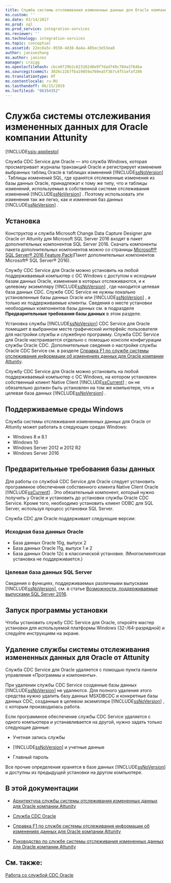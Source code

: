 ```yaml
---
title: Служба системы отслеживания измененных данных для Oracle компании Attunity | Документы Майкрософт
ms.custom: ''
ms.date: 03/14/2017
ms.prod: sql
ms.prod_service: integration-services
ms.reviewer: ''
ms.technology: integration-services
ms.topic: conceptual
ms.assetid: 22ec8a5c-9550-4d38-8a4a-485ec3e53ea8
author: janinezhang
ms.author: janinez
manager: craigg
ms.openlocfilehash: cbce8f29b2c623102d0e9f7dad749c784a3764ba
ms.sourcegitcommit: 3026c22b7fba19059a769ea5f367c4f51efaf286
ms.translationtype: HT
ms.contentlocale: ru-RU
ms.lasthandoff: 06/15/2019
ms.locfileid: "66354352"
---
```

# <a name="change-data-capture-service-for-oracle-by-attunity"></a>Служба системы отслеживания измененных данных для Oracle компании Attunity

[!INCLUDE[ssis-appliesto](../../includes/ssis-appliesto-ssvrpluslinux-asdb-asdw-xxx.md)]


  Служба CDC Service для Oracle ― это служба Windows, которая просматривает журналы транзакций Oracle и регистрирует изменения выбранных таблиц Oracle в таблицах изменений [!INCLUDE[ssNoVersion](../../includes/ssnoversion-md.md)] . Таблицы изменений SQL, где хранятся отслеженные изменения из базы данных Oracle, принадлежат к тому же типу, что и таблицы изменений, используемые в собственной системе отслеживания изменений [!INCLUDE[ssNoVersion](../../includes/ssnoversion-md.md)] . Поэтому использовать эти изменения так же легко, как и изменения баз данных [!INCLUDE[ssNoVersion](../../includes/ssnoversion-md.md)] .  
  
## <a name="installation"></a>Установка  

Конструктор и служба Microsoft Change Data Capture Designer для Oracle от Attunity для Microsoft SQL Server 2016 входят в пакет дополнительных компонентов SQL Server 2016. Скачать компоненты пакета дополнительных компонентов можно со страницы [Microsoft® SQL Server® 2016 Feature Pack](https://go.microsoft.com/fwlink/?LinkId=746297)(Пакет дополнительных компонентов Microsoft® SQL Server® 2016).
  
 Службу CDC Service для Oracle можно установить на любой поддерживаемый компьютер с ОС Windows с доступом к исходным базам данных Oracle, изменения в которых отслеживаются, и к целевому экземпляру [!INCLUDE[ssNoVersion](../../includes/ssnoversion-md.md)] , где находится целевая база данных CDC. Службе CDC Service не нужны локально установленные базы данных Oracle или [!INCLUDE[ssNoVersion](../../includes/ssnoversion-md.md)] , а только их поддерживаемые клиенты. Сведения о месте установки необходимых компонентов базы данных см. в подразделе **Предварительные требования базы данных** в этом разделе.  
  
 Установка службы [!INCLUDE[ssNoVersion](../../includes/ssnoversion-md.md)] CDC Service для Oracle помещает в выбранном месте графический интерфейс пользователя для настройки службы и служебную программу. Служба CDC Service для Oracle настраивается отдельно с помощью консоли конфигурации службы Oracle CDC. Дополнительные сведения о настройке службы Oracle CDC Service см. в разделе [Справка F1 по службе системы отслеживания информации об изменениях данных для Oracle компании Attunity](../../integration-services/change-data-capture/change-data-capture-service-for-oracle-by-attunity-f1-help.md).  
  
 Службу CDC Service для Oracle можно установить на любой поддерживаемый компьютер с ОС Windows, на котором установлен собственный клиент Native Client [!INCLUDE[ssCurrent](../../includes/sscurrent-md.md)] ; он не обязательно должен быть установлен на том же компьютере, что и целевая база данных [!INCLUDE[ssNoVersion](../../includes/ssnoversion-md.md)] .  
  
## <a name="supported-windows-environments"></a>Поддерживаемые среды Windows  
 Служба системы отслеживания измененных данных для Oracle от Attunity может работать в следующих средах Windows:  
  
-   Windows 8 и 8.1  
-   Windows 10  
-   Windows Server 2012 и 2012 R2
-   Windows Server 2016
  
## <a name="database-prerequisites"></a>Предварительные требования базы данных  
 Для работы со службой CDC Service для Oracle следует установить программное обеспечения собственного клиента Native Client Oracle [!INCLUDE[ssCurrent](../../includes/sscurrent-md.md)] . Это обязательный компонент, который нужно получить у Oracle и установить до установки службы Oracle CDC Service. Кроме того, необходимо установить клиент ODBC для SQL Server, используя процесс установки SQL Server.  
  
 Служба CDC для Oracle поддерживает следующие версии:  
  
### <a name="source-oracle-database"></a>Исходная база данных Oracle  
  
-   База данных Oracle 10g, выпуск 2
-   База данных Oracle 11g, выпуск 1 и 2
-   База данных Oracle 12c в классической установке. (Многоклиентская установка не поддерживается.)  
  
### <a name="target-sql-server-database"></a>Целевая база данных SQL Server  
 Сведения о функциях, поддерживаемых различными выпусками [!INCLUDE[ssNoVersion](../../includes/ssnoversion-md.md)], см. в статье [Возможности, поддерживаемые выпусками SQL Server 2016](~/sql-server/editions-and-supported-features-for-sql-server-2016.md).  
  
## <a name="running-the-installation-program"></a>Запуск программы установки  
 Чтобы установить службу CDC Service для Oracle, откройте мастер установки для используемой платформы Windows (32-/64-разрядной) и следуйте инструкциям на экране.  
  
## <a name="uninstalling-change-data-capture-service-for-oracle-by-attunity"></a>Удаление службы системы отслеживания измененных данных для Oracle от Attunity  
 Служба CDC Service для Oracle удаляется с помощью пункта панели управления «Программы и компоненты».  
  
 При удалении службы CDC Service созданные базы данных [!INCLUDE[ssNoVersion](../../includes/ssnoversion-md.md)] не удаляются. Для полного удаления этого средства нужно удалить базу данных MSXDBCDC и конкретные базы данных CDC, созданные в целевом экземпляре [!INCLUDE[ssNoVersion](../../includes/ssnoversion-md.md)] , с которым производилась работа.  
  
 Если программное обеспечение службы CDC Service удаляется с одного компьютера и устанавливается на другой, нужно задать только следующие данные:  
  
-   Учетная запись службы  
  
-   [!INCLUDE[ssNoVersion](../../includes/ssnoversion-md.md)] и учетные данные  
  
-   Главный пароль  
  
 Все прочие определения хранятся в базе данных [!INCLUDE[ssNoVersion](../../includes/ssnoversion-md.md)] и доступны из предыдущей установки на другом компьютере.  
  
## <a name="in-this-documentation"></a>В этой документации  
  
-   [Архитектура службы системы отслеживания измененных данных для Oracle компании Attunity](../../integration-services/change-data-capture/change-data-capture-service-for-oracle-by-attunity-system-architecture.md)  
  
-   [Служба CDC Oracle](../../integration-services/change-data-capture/the-oracle-cdc-service.md)  
  
-   [Справка F1 по службе системы отслеживания информации об изменениях данных для Oracle компании Attunity](../../integration-services/change-data-capture/change-data-capture-service-for-oracle-by-attunity-f1-help.md)  
  
-   [Руководство по службе системы отслеживания измененных данных для Oracle компании Attunity](../../integration-services/change-data-capture/change-data-capture-service-for-oracle-by-attunity-how-to-guide.md)  
  
## <a name="see-also"></a>См. также:  
 [Работа со службой CDC Oracle](../../integration-services/change-data-capture/working-with-the-oracle-cdc-service.md)  
  
  

